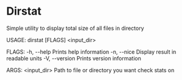 # Dirstat

<!-- cargo-sync-readme start -->

Simple utility to display total size of all files in directory

USAGE:
   dirstat [FLAGS] <input_dir>

FLAGS:
    -h, --help       Prints help information
    -n, --nice       Display result in readable units
    -V, --version    Prints version information

ARGS:
    <input_dir>    Path to file or directory you want check stats on


<!-- cargo-sync-readme end -->
